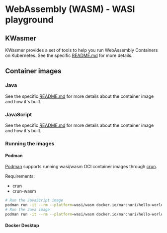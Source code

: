 # WebAssembly (WASM) - WASI playground

## KWasmer

KWasmer provides a set of tools to help you run WebAssembly Containers on Kubernetes.
See the specific [README.md](./kwasmer/README.md) for more details.

## Container images

### Java

See the specific [README.md](./java/README.md) for more details about the container image and how it's built.

### JavaScript

See the specific [README.md](./javascript/README.md) for more details about the container image and how it's built.


### Running the images

#### Podman

[Podman](https://github.com/containers/podman) supports running wasi/wasm OCI container images through [crun](https://github.com/containers/crun).

Requirements:
- crun
- crun-wasm

```bash
# Run the JavaScript image
podman run -it --rm --platform=wasi/wasm docker.io/marcnuri/hello-world-of-wasm:js
# Run the Java image
podman run -it --rm --platform=wasi/wasm docker.io/marcnuri/hello-world-of-wasm:java
```

#### Docker Desktop

